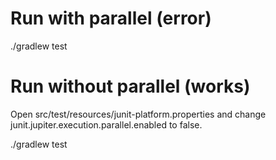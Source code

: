 # Run with parallel (error)

./gradlew test

# Run without parallel (works)

Open src/test/resources/junit-platform.properties and change junit.jupiter.execution.parallel.enabled to false.

./gradlew test
